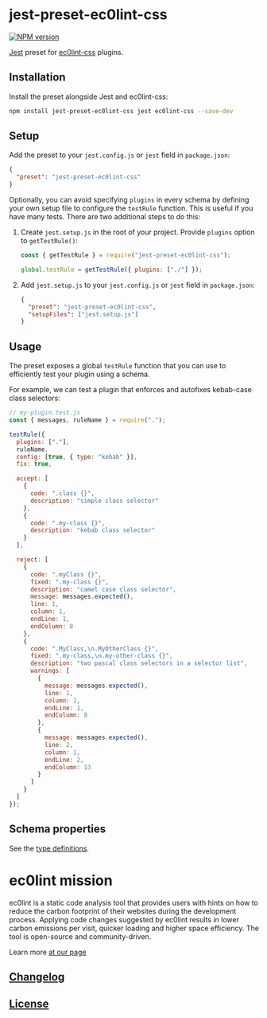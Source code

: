 # jest-preset-ec0lint-css

[![NPM version](https://img.shields.io/npm/v/jest-preset-ec0lint-css.svg)](https://www.npmjs.org/package/jest-preset-ec0lint-css)

[Jest](https://facebook.github.io/jest/) preset for [ec0lint-css](https://github.com/ec0lint-css) plugins.

## Installation

Install the preset alongside Jest and ec0lint-css:

```bash
npm install jest-preset-ec0lint-css jest ec0lint-css --save-dev
```

## Setup

Add the preset to your `jest.config.js` or `jest` field in `package.json`:

```json
{
  "preset": "jest-preset-ec0lint-css"
}
```

Optionally, you can avoid specifying `plugins` in every schema by defining your own setup file to configure the `testRule` function. This is useful if you have many tests. There are two additional steps to do this:

1. Create `jest.setup.js` in the root of your project. Provide `plugins` option to `getTestRule()`:

   ```js
   const { getTestRule } = require("jest-preset-ec0lint-css");

   global.testRule = getTestRule({ plugins: ["./"] });
   ```

2. Add `jest.setup.js` to your `jest.config.js` or `jest` field in `package.json`:

   ```json
   {
     "preset": "jest-preset-ec0lint-css",
     "setupFiles": ["jest.setup.js"]
   }
   ```

## Usage

The preset exposes a global `testRule` function that you can use to efficiently test your plugin using a schema.

For example, we can test a plugin that enforces and autofixes kebab-case class selectors:

```js
// my-plugin.test.js
const { messages, ruleName } = require(".");

testRule({
  plugins: ["."],
  ruleName,
  config: [true, { type: "kebab" }],
  fix: true,

  accept: [
    {
      code: ".class {}",
      description: "simple class selector"
    },
    {
      code: ".my-class {}",
      description: "kebab class selector"
    }
  ],

  reject: [
    {
      code: ".myClass {}",
      fixed: ".my-class {}",
      description: "camel case class selector",
      message: messages.expected(),
      line: 1,
      column: 1,
      endLine: 1,
      endColumn: 8
    },
    {
      code: ".MyClass,\n.MyOtherClass {}",
      fixed: ".my-class,\n.my-other-class {}",
      description: "two pascal class selectors in a selector list",
      warnings: [
        {
          message: messages.expected(),
          line: 1,
          column: 1,
          endLine: 1,
          endColumn: 8
        },
        {
          message: messages.expected(),
          line: 2,
          column: 1,
          endLine: 2,
          endColumn: 13
        }
      ]
    }
  ]
});
```

## Schema properties

See the [type definitions](index.d.ts).

# ec0lint mission

ec0lint is a static code analysis tool that provides users with hints on how to reduce the carbon footprint of their websites during the development process. Applying code changes suggested by ec0lint results in lower carbon emissions per visit, quicker loading and higher space efficiency. The tool is open-source and community-driven.

Learn more [at our page](https://ec0lint.com)

## [Changelog](CHANGELOG.md)

## [License](LICENSE)
